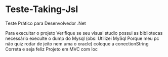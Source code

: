# Teste-Taking-Jsl
Teste Prático para Desenvolvedor .Net

Para execultar o projeto Verifique se seu visual studio possui as bibliotecas necessário
execulte o dump do Mysql (obs: Utilizei MySql Porque meu pc não quiz rodar de jeito nem uma o oracle)
coloque a conectionString Correta e seja feliz
Projeto em MVC 
com Ioc
